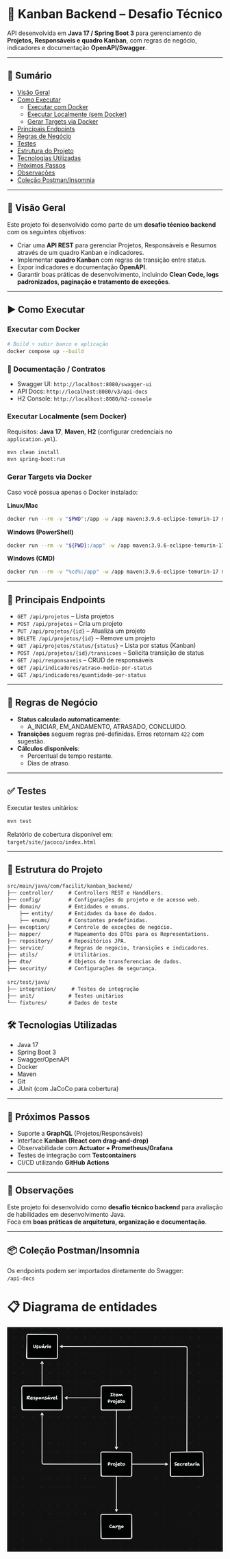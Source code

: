 # 📌 Kanban Backend – Desafio Técnico

API desenvolvida em **Java 17 / Spring Boot 3** para gerenciamento de **Projetos, Responsáveis e quadro Kanban**, com regras de negócio, indicadores e documentação **OpenAPI/Swagger**.

---

## 📖 Sumário
- [Visão Geral](#-visão-geral)
- [Como Executar](#-como-executar)
    - [Executar com Docker](#executar-com-docker)
    - [Executar Localmente (sem Docker)](#executar-localmente-sem-docker)
    - [Gerar Targets via Docker](#gerar-targets-via-docker)
- [Principais Endpoints](#-principais-endpoints)
- [Regras de Negócio](#-regras-de-negócio)
- [Testes](#-testes)
- [Estrutura do Projeto](#-estrutura-do-projeto)
- [Tecnologias Utilizadas](#-tecnologias-utilizadas)
- [Próximos Passos](#-próximos-passos)
- [Observações](#-observações)
- [Coleção Postman/Insomnia](#-coleção-postmaninsomnia)

---

## 📝 Visão Geral
Este projeto foi desenvolvido como parte de um **desafio técnico backend** com os seguintes objetivos:
- Criar uma **API REST** para  gerenciar Projetos, Responsáveis e Resumos através de um quadro Kanban e indicadores.
- Implementar **quadro Kanban** com regras de transição entre status.
- Expor indicadores e documentação **OpenAPI**.
- Garantir boas práticas de desenvolvimento, incluindo **Clean Code, logs padronizados, paginação e tratamento de exceções**.

---

## ▶️ Como Executar

### Executar com Docker
```bash
# Build + subir banco e aplicação
docker compose up --build
```

### 🚀 Documentação / Contratos
- Swagger UI: `http://localhost:8080/swagger-ui`
- API Docs: `http://localhost:8080/v3/api-docs`
- H2 Console: `http://localhost:8080/h2-console`

### Executar Localmente (sem Docker)
Requisitos: **Java 17**, **Maven**, **H2** (configurar credenciais no `application.yml`).
```bash
mvn clean install
mvn spring-boot:run
```

### Gerar Targets via Docker
Caso você possua apenas o Docker instalado:

**Linux/Mac**
```bash
docker run --rm -v "$PWD":/app -w /app maven:3.9.6-eclipse-temurin-17 mvn clean install
```

**Windows (PowerShell)**
```bash
docker run --rm -v "${PWD}:/app" -w /app maven:3.9.6-eclipse-temurin-17 mvn clean install
```

**Windows (CMD)**
```bash
docker run --rm -v "%cd%:/app" -w /app maven:3.9.6-eclipse-temurin-17 mvn clean install
```

---

## 📄 Principais Endpoints
- `GET /api/projetos` – Lista projetos
- `POST /api/projetos` – Cria um projeto
- `PUT /api/projetos/{id}` – Atualiza um projeto
- `DELETE /api/projetos/{id}` – Remove um projeto
- `GET /api/projetos/status/{status}` – Lista por status (Kanban)
- `POST /api/projetos/{id}/transicoes` – Solicita transição de status
- `GET /api/responsaveis` – CRUD de responsáveis
- `GET /api/indicadores/atraso-medio-por-status`
- `GET /api/indicadores/quantidade-por-status`

---

## 🔄 Regras de Negócio
- **Status calculado automaticamente**:
    - A_INICIAR, EM_ANDAMENTO, ATRASADO, CONCLUIDO.
- **Transições** seguem regras pré-definidas. Erros retornam `422` com sugestão.
- **Cálculos disponíveis**:
    - Percentual de tempo restante.
    - Dias de atraso.

---

## ✅ Testes
Executar testes unitários:
```bash
mvn test
```
Relatório de cobertura disponível em:  
`target/site/jacoco/index.html`

---

## 📂 Estrutura do Projeto

```
src/main/java/com/facilit/kanban_backend/
├── controller/     # Controllers REST e Handdlers.
├── config/         # Configurações do projeto e de acesso web.
├── domain/         # Entidades e enums.
    ├── entity/     # Entidades da base de dados.
    ├── enums/      # Constantes predefinidas.
├── exception/      # Controle de exceções de negócio.
├── mapper/         # Mapeamento dos DTOs para os Representations.
├── repository/     # Repositórios JPA.
├── service/        # Regras de negócio, transições e indicadores.
├── utils/          # Utilitários.
├── dto/            # Objetos de transferencias de dados.
├── security/       # Configurações de segurança.

src/test/java/
├── integration/     # Testes de integração
├── unit/           # Testes unitários
└── fixtures/       # Dados de teste
```

## 🛠️ Tecnologias Utilizadas
- Java 17
- Spring Boot 3
- Swagger/OpenAPI
- Docker
- Maven
- Git
- JUnit (com JaCoCo para cobertura)

---

## 🚀 Próximos Passos
- Suporte a **GraphQL** (Projetos/Responsáveis)
- Interface **Kanban (React com drag-and-drop)**
- Observabilidade com **Actuator + Prometheus/Grafana**
- Testes de integração com **Testcontainers**
- CI/CD utilizando **GitHub Actions**

---

## 📌 Observações
Este projeto foi desenvolvido como **desafio técnico backend** para avaliação de habilidades em desenvolvimento Java.  
Foca em **boas práticas de arquitetura, organização e documentação**.

---

## 📦 Coleção Postman/Insomnia
Os endpoints podem ser importados diretamente do Swagger:  
`/api-docs`


# 📋 Diagrama de entidades

![img.png](img.png)